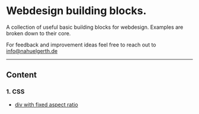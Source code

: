 # Webdesign building blocks.

A collection of useful basic building blocks for webdesign.
Examples are broken down to their core.

For feedback and improvement ideas feel free to reach out to [info@nahuelgerth.de](mailto:info@nahuelgerth.de)

---

## Content

### 1. CSS

- [div with fixed aspect ratio](css-aspect-ratio/)